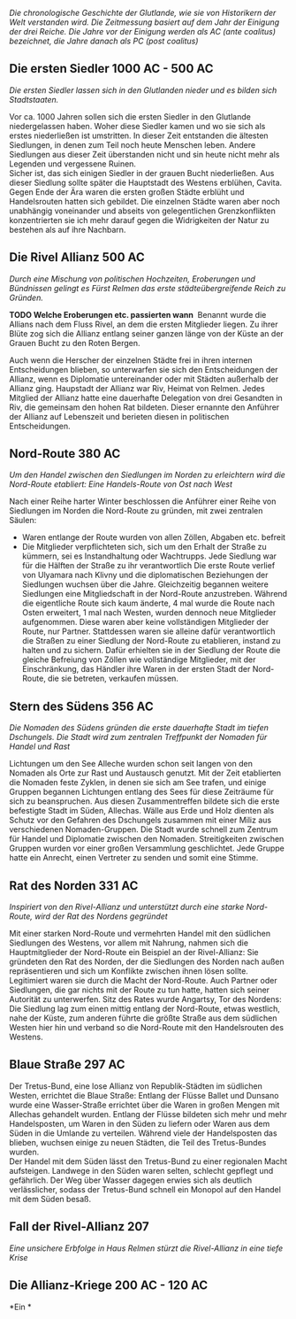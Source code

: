 *Die chronologische Geschichte der Glutlande, wie sie von Historikern der Welt verstanden wird.
Die Zeitmessung basiert auf dem Jahr der Einigung der drei Reiche. Die Jahre vor der Einigung werden als AC (ante coalitus) bezeichnet, die Jahre danach als PC (post coalitus)*
## Die ersten Siedler 1000 AC - 500 AC
*Die ersten Siedler lassen sich in den Glutlanden nieder und es bilden sich Stadtstaaten.*

Vor ca. 1000 Jahren sollen sich die ersten Siedler in den Glutlande niedergelassen haben. Woher diese Siedler kamen und wo sie sich als erstes niederließen ist umstritten. In dieser Zeit entstanden die ältesten Siedlungen, in denen zum Teil noch heute Menschen leben. Andere Siedlungen aus dieser Zeit überstanden nicht und sin heute nicht mehr als Legenden und vergessene Ruinen.  
Sicher ist, das sich einigen Siedler in der grauen Bucht niederließen. Aus dieser Siedlung sollte später die Hauptstadt des Westens erblühen, Cavita. 
Gegen Ende der Ära waren die ersten großen Städte erblüht und Handelsrouten hatten sich gebildet. Die einzelnen Städte waren aber noch unabhängig voneinander und abseits von gelegentlichen Grenzkonflikten konzentrierten sie ich mehr darauf gegen die Widrigkeiten der Natur zu bestehen als auf ihre Nachbarn.
## Die Rivel Allianz 500 AC
*Durch eine Mischung von politischen Hochzeiten, Eroberungen und Bündnissen gelingt es Fürst Relmen das erste städteübergreifende Reich zu Gründen.*

**TODO Welche Eroberungen etc. passierten wann**
‌
Benannt wurde die Allians nach dem Fluss Rivel, an dem die ersten Mitglieder liegen. Zu ihrer Blüte zog sich die Allianz entlang seiner ganzen länge von der Küste an der Grauen Bucht zu den Roten Bergen.‌

Auch wenn die Herscher der einzelnen Städte frei in ihren internen Entscheidungen blieben, so unterwarfen sie sich den Entscheidungen der Allianz, wenn es Diplomatie untereinander oder mit Städten außerhalb der Allianz ging. Haupstadt der Allianz war Riv, Heimat von Relmen. Jedes Mitglied der Allianz hatte eine dauerhafte Delegation von drei Gesandten in Riv, die gemeinsam den hohen Rat bildeten. Dieser ernannte den Anführer der Allianz auf Lebenszeit und berieten diesen in politischen Entscheidungen.
## Nord-Route 380 AC
*Um den Handel zwischen den Siedlungen im Norden zu erleichtern wird die Nord-Route etabliert: Eine Handels-Route von Ost nach West*

Nach einer Reihe harter Winter beschlossen die Anführer einer Reihe von Siedlungen im Norden die Nord-Route zu gründen, mit zwei zentralen Säulen:
* Waren entlange der Route wurden von allen Zöllen, Abgaben etc. befreit
* Die Mitglieder verpflichteten sich, sich um den Erhalt der Straße zu kümmern, sei es Instandhaltung oder Wachtrupps. Jede Siedlung war für die Hälften der Straße zu ihr verantwortlich
Die erste Route verlief von Ulyamara nach Klivny und die diplomatischen Beziehungen der Siedlungen wuchsen über die Jahre. Gleichzeitig begannen weitere Siedlungen eine Mitgliedschaft in der Nord-Route anzustreben. Während die eigentliche Route sich kaum änderte, 4 mal wurde die Route nach Osten erweitert, 1 mal nach Westen, wurden dennoch neue Mitglieder aufgenommen. 
Diese waren aber keine vollständigen Mitglieder der Route, nur Partner. Stattdessen waren sie alleine dafür verantwortlich die Straßen zu einer Siedlung der Nord-Route zu etablieren, instand zu halten und zu sichern. Dafür erhielten sie in der Siedlung der Route die gleiche Befreiung von Zöllen wie vollständige Mitglieder, mit der Einschränkung, das Händler ihre Waren in der ersten Stadt der Nord-Route, die sie betreten, verkaufen müssen.
## Stern des Südens 356 AC
*Die Nomaden des Südens gründen die erste dauerhafte Stadt im tiefen Dschungels. Die Stadt wird zum zentralen Treffpunkt der Nomaden für Handel und Rast*

Lichtungen um den See Alleche wurden schon seit langen von den Nomaden als Orte zur Rast und Austausch genutzt. Mit der Zeit etablierten die Nomaden feste Zyklen, in denen sie sich am See trafen, und einige Gruppen begannen Lichtungen entlang des Sees für diese Zeiträume für sich zu beanspruchen.
Aus diesen Zusammentreffen bildete sich die erste befestigte Stadt im Süden, Allechas. Wälle aus Erde und Holz dienten als Schutz vor den Gefahren des Dschungels zusammen mit einer Miliz aus verschiedenen Nomaden-Gruppen. Die Stadt wurde schnell zum Zentrum für Handel und Diplomatie zwischen den Nomaden. Streitigkeiten zwischen Gruppen wurden vor einer großen Versammlung geschlichtet. Jede Gruppe hatte ein Anrecht, einen Vertreter zu senden und somit eine Stimme.
## Rat des Norden 331 AC
*Inspiriert von den Rivel-Allianz und unterstützt durch eine starke Nord-Route, wird der Rat des Nordens gegründet*

Mit einer starken Nord-Route und vermehrten Handel mit den südlichen Siedlungen des Westens, vor allem mit Nahrung, nahmen sich die Hauptmitglieder der Nord-Route ein Beispiel an der Rivel-Allianz: Sie gründeten den Rat des Norden, der die Siedlungen des Norden nach außen repräsentieren und sich um Konflikte zwischen ihnen lösen sollte. Legitimiert waren sie durch die Macht der Nord-Route. Auch Partner oder Siedlungen, die gar nichts mit der Route zu tun hatte, hatten sich seiner Autorität zu unterwerfen.
Sitz des Rates wurde Angartsy, Tor des Nordens: Die Siedlung lag zum einen mittig entlang der Nord-Route, etwas westlich, nahe der Küste, zum anderen führte die größte Straße aus dem südlichen Westen hier hin und verband so die Nord-Route mit den Handelsrouten des Westens.
## Blaue Straße 297 AC
Der Tretus-Bund, eine lose Allianz von Republik-Städten im südlichen Westen, errichtet die Blaue Straße: Entlang der Flüsse Ballet und Dunsano wurde eine Wasser-Straße errichtet über die Waren in großen Mengen mit Allechas gehandelt wurden.
Entlang der Flüsse bildeten sich mehr und mehr Handelsposten, um Waren in den Süden zu liefern oder Waren aus dem Süden in die Umlande zu verteilen. Während viele der Handelsposten das blieben, wuchsen einige zu neuen Städten, die Teil des Tretus-Bundes wurden.  
Der Handel mit dem Süden lässt den Tretus-Bund zu einer regionalen Macht aufsteigen. Landwege in den Süden waren selten, schlecht gepflegt und gefährlich. Der Weg über Wasser dagegen erwies sich als deutlich verlässlicher, sodass der Tretus-Bund schnell ein Monopol auf den Handel mit dem Süden besaß.
## Fall der Rivel-Allianz 207
*Eine unsichere Erbfolge in Haus Relmen stürzt die Rivel-Allianz in eine tiefe Krise*

## Die Allianz-Kriege 200 AC - 120 AC
*Ein *